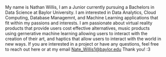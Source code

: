 My name is Nathan Willis, I am a Junior currently pursuing a Bachelors in Data Science at Baylor University.
I am interested in Data Analytics, Cloud Computing, Database Managemnt, and Machine Learning applications that fit within my passions and interests.
I am passionate about virtual reality products that provide users cost effective alternatives, music products using gernerative machine learning allowing users to interact with the creation of their art, and haptics that allow users to interact with the world in new ways.
If you are interested in a project or have any questions, feel free to reach out here or at my email Nate_Willis1@baylor.edu
Thank you! :3

